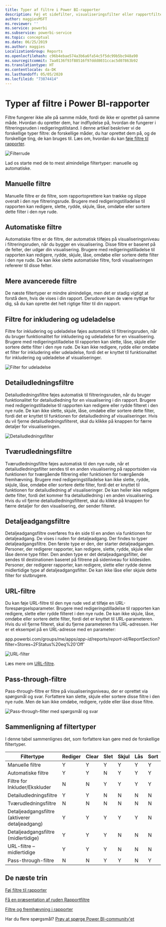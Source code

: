 ```yaml
---
title: Typer af filtre i Power BI-rapporter
description: Føj et sidefilter, visualiseringsfilter eller rapportfilter til en rapport i Power BI
author: maggiesMSFT
ms.reviewer: ''
ms.service: powerbi
ms.subservice: powerbi-service
ms.topic: conceptual
ms.date: 06/25/2019
ms.author: maggies
LocalizationGroup: Reports
ms.openlocfilehash: c96b4ebae574a3b6a6fa54c5f5dc99b5bc948a90
ms.sourcegitcommit: 7aa0136f93f88516f97ddd8031ccac5d07863b92
ms.translationtype: HT
ms.contentlocale: da-DK
ms.lasthandoff: 05/05/2020
ms.locfileid: "73874414"
---
```

# <a name="types-of-filters-in-power-bi-reports"></a>Typer af filtre i Power BI-rapporter

Filtre fungerer ikke alle på samme måde, fordi de ikke er oprettet på samme måde. Hvordan du opretter dem, har indflydelse på, hvordan de fungerer i filtreringsruden i redigeringstilstand. I denne artikel beskriver vi de forskellige typer filtre: de forskellige måder, du har oprettet dem på, og de forskellige ting, de kan bruges til. Læs om, hvordan du kan [føje filtre til rapporter](power-bi-report-add-filter.md). 

![Filterrude](media/power-bi-report-filter-types/power-bi-filter-pane.png)

Lad os starte med de to mest almindelige filtertyper: manuelle og automatiske.

## <a name="manual-filters"></a>Manuelle filtre 

Manuelle filtre er de filtre, som rapportoprettere kan trække og slippe overalt i den nye filtreringsrude. Brugere med redigeringstilladelse til rapporten kan redigere, slette, rydde, skjule, låse, omdøbe eller sortere dette filter i den nye rude.

## <a name="automatic-filters"></a>Automatiske filtre 

Automatiske filtre er de filtre, der automatisk tilføjes på visualiseringsniveau i filtreringsruden, når du bygger en visualisering. Disse filtre er baseret på de felter, der udgør din visualisering. Brugere med redigeringstilladelse til rapporten kan redigere, rydde, skjule, låse, omdøbe eller sortere dette filter i den nye rude. De kan ikke slette automatiske filtre, fordi visualiseringen refererer til disse felter.

## <a name="more-advanced-filters"></a>Mere avancerede filtre

De næste filtertyper er mindre almindelige, men det er stadig vigtigt at forstå dem, hvis de vises i din rapport. Derudover kan de være nyttige for dig, så du kan oprette det helt rigtige filter til din rapport.

## <a name="include-and-exclude-filters"></a>Filtre for inkludering og udeladelse

Filtre for inkludering og udeladelse føjes automatisk til filtreringsruden, når du bruger funktionalitet for inkludering og udeladelse for en visualisering. Brugere med redigeringstilladelse til rapporten kan slette, låse, skjule eller sortere dette filter i den nye rude. De kan ikke redigere, rydde eller omdøbe et filter for inkludering eller udeladelse, fordi det er knyttet til funktionalitet for inkludering og udeladelse af visualiseringer.

![Filter for udeladelse](media/power-bi-report-filter-types/power-bi-filters-exclude.png)

## <a name="drill-down-filters"></a>Detailudledningsfiltre

Detailudledningsfiltre føjes automatisk til filtreringsruden, når du bruger funktionalitet for detailudledning for en visualisering i din rapport. Brugere med redigeringstilladelse til rapporten kan redigere eller rydde filteret i den nye rude. De kan ikke slette, skjule, låse, omdøbe eller sortere dette filter, fordi det er knyttet til funktionen for detailudledning af visualiseringer. Hvis du vil fjerne detailudledningsfilteret, skal du klikke på knappen for færre detaljer for visualiseringen.

![Detailudledningsfilter](media/power-bi-report-filter-types/power-bi-filters-drill-down.png)

## <a name="cross-drill-filters"></a>Tværudledningsfiltre

Tværudledningsfiltre føjes automatisk til den nye rude, når et detailudledningsfilter sendes til en anden visualisering på rapportsiden via funktionen for tværgående filtrering eller funktionen for tværgående fremhævning. Brugere med redigeringstilladelse kan ikke slette, rydde, skjule, låse, omdøbe eller sortere dette filter, fordi det er knyttet til funktionen for detailudledning af visualiseringer. De kan heller ikke redigere dette filter, fordi det kommer fra detailudledning i en anden visualisering. Hvis du vil fjerne detailudledningsfilteret, skal du klikke på knappen for færre detaljer for den visualisering, der sender filteret.

## <a name="drillthrough-filters"></a>Detaljeadgangsfiltre

Detaljeadgangsfiltre overføres fra én side til en anden via funktionen for detaljeadgang. De vises i ruden for detaljeadgang. Der findes to typer detaljeadgangsfiltre. Den første type er den, der starter detaljeadgangen. Personer, der redigerer rapporter, kan redigere, slette, rydde, skjule eller låse denne type filter. Den anden type er det detaljeadgangsfilter, der sendes til destinationen baseret på filtrene på sideniveau for kildesiden. Personer, der redigerer rapporter, kan redigere, slette eller rydde denne midlertidige type af detaljeadgangsfilter. De kan ikke låse eller skjule dette filter for slutbrugere.

## <a name="url-filters"></a>URL-filtre

Du kan føje URL-filtre til den nye rude ved at tilføje en URL-forespørgselsparameter. Brugere med redigeringstilladelse til rapporten kan redigere, slette eller rydde filteret i den nye rude. De kan ikke skjule, låse, omdøbe eller sortere dette filter, fordi det er knyttet til URL-parameteren. Hvis du vil fjerne filteret, skal du fjerne parameteren fra URL-adressen. Her er et eksempel på en URL-adresse med en parameter:

app.powerbi.com/groups/me/apps/*app-id*/reports/*report-id*/ReportSection?filter=Stores~2FStatus%20eq%20'Off'

![URL-filter](media/power-bi-report-filter-types/power-bi-filter-url.png)

Læs mere om [URL-filtre](service-url-filters.md).

## <a name="pass-through-filters"></a>Pass-through-filtre

Pass-through-filtre er filtre på visualiseringsniveau, der er oprettet via spørgsmål og svar. Forfattere kan slette, skjule eller sortere disse filtre i den nye rude. Men de kan ikke omdøbe, redigere, rydde eller låse disse filtre.

![Pass-through-filter med spørgsmål og svar](media/power-bi-report-filter-types/power-bi-filters-qna.png)

## <a name="comparing-filter-types"></a>Sammenligning af filtertyper

I denne tabel sammenlignes det, som forfattere kan gøre med de forskellige filtertyper.

| Filtertype | Rediger | Clear | Slet | Skjul | Lås | Sort | Omdøb |
|----|----|----|----|----|----|----|----|
| Manuelle filtre | Y | Y | Y | Y | Y | Y | Y |
| Automatiske filtre | Y | Y | N | Y | Y | Y | Y |
| Filtre for Inkluder/Ekskluder | N | N | Y | Y | Y | Y | N |
| Detailudledningsfiltre | Y | Y | N | N | N | N | N |
| Tværudledningsfiltre | N | N | N | N | N | N | N |
| Detaljeadgangsfiltre (aktiverer detaljeadgang) | Y | Y | Y | Y | Y | N | N |
| Detaljeadgangsfiltre (midlertidige) | Y | Y | Y | N | N | N | N |
| URL-filtre – midlertidige | Y | Y | Y | N | N | N | N |
| Pass-through-filtre | N | N | Y | Y | N | Y | N |



## <a name="next-steps"></a>De næste trin

[Føj filtre til rapporter](power-bi-report-add-filter.md)

[Få en præsentation af ruden Rapportfiltre](consumer/end-user-report-filter.md)

[Filtre og fremhævning i rapporter](power-bi-reports-filters-and-highlighting.md)

Har du flere spørgsmål? [Prøv at spørge Power BI-community'et](https://community.powerbi.com/)

